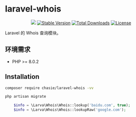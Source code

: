 # laravel-whois

<p align="center">
    <a href="https://github.com/larvatecn/laravel-whois/actions/workflows/php.yml"><img src="https://github.com/larvatecn/laravel-whois/actions/workflows/php.yml/badge.svg"></a>
    <a href="https://packagist.org/packages/larva/laravel-whois"><img src="https://poser.pugx.org/larva/laravel-whois/v/stable" alt="Stable Version"></a>
    <a href="https://packagist.org/packages/larva/laravel-whois"><img src="https://poser.pugx.org/larva/laravel-whois/downloads" alt="Total Downloads"></a>
    <a href="https://packagist.org/packages/larva/laravel-whois"><img src="https://poser.pugx.org/larva/laravel-whois/license" alt="License"></a>
</p>

Laravel 的 Whois 查询模块。


## 环境需求

- PHP >= 8.0.2

## Installation

```bash
composer require chasie/laravel-whois -vv
```

```bash
php artisan migrate
```

```php
    $info = \Larva\Whois\Whois::lookup('baidu.com', true);
    $info = \Larva\Whois\Whois::lookupRaw('google.com');
```
